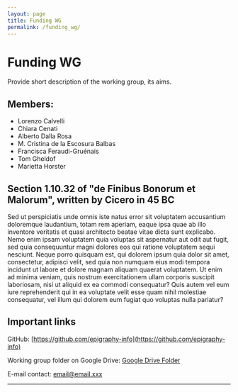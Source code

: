```yaml
---
layout: page
title: Funding WG
permalink: /funding_wg/
---
```



# Funding WG

Provide short description of the working group, its aims.

## Members:

* Lorenzo Calvelli
* Chiara Cenati
* Alberto Dalla Rosa
* M. Cristina de la Escosura Balbas
* Francisca Feraudi-Gruénais
* Tom Gheldof
* Marietta Horster


## Section 1.10.32 of "de Finibus Bonorum et Malorum", written by Cicero in 45 BC

Sed ut perspiciatis unde omnis iste natus error sit voluptatem accusantium doloremque laudantium, totam rem aperiam, eaque ipsa quae ab illo inventore veritatis et quasi architecto beatae vitae dicta sunt explicabo. Nemo enim ipsam voluptatem quia voluptas sit aspernatur aut odit aut fugit, sed quia consequuntur magni dolores eos qui ratione voluptatem sequi nesciunt. Neque porro quisquam est, qui dolorem ipsum quia dolor sit amet, consectetur, adipisci velit, sed quia non numquam eius modi tempora incidunt ut labore et dolore magnam aliquam quaerat voluptatem. Ut enim ad minima veniam, quis nostrum exercitationem ullam corporis suscipit laboriosam, nisi ut aliquid ex ea commodi consequatur? Quis autem vel eum iure reprehenderit qui in ea voluptate velit esse quam nihil molestiae consequatur, vel illum qui dolorem eum fugiat quo voluptas nulla pariatur?

## Important links

GitHub: [https://github.com/epigraphy-info](https://github.com/epigraphy-info)

Working group folder on Google Drive: [Google Drive Folder](https://drive.google.com/drive/folders/1ZgiUkQWzJ-MKT-dNkXGJNanl0moA2uz9)

E-mail contact: email@email.xxx

---
